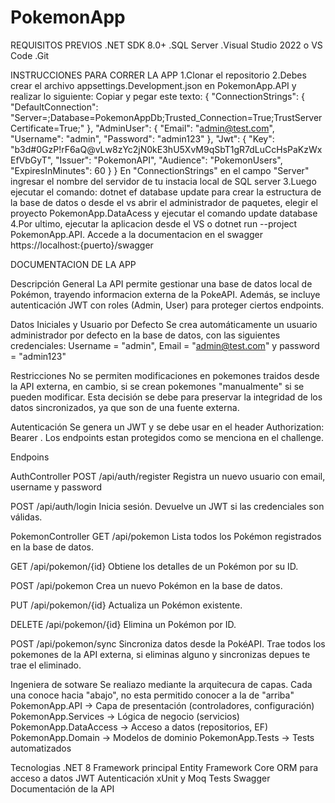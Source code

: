 # PokemonApp
REQUISITOS PREVIOS
.NET SDK 8.0+
.SQL Server
.Visual Studio 2022 o VS Code
.Git

INSTRUCCIONES PARA CORRER LA APP
1.Clonar el repositorio
2.Debes crear el archivo appsettings.Development.json en PokemonApp.API y realizar lo siguiente:
Copiar y pegar este texto:
 {
 "ConnectionStrings": {
    "DefaultConnection": "Server=;Database=PokemonAppDb;Trusted_Connection=True;TrustServerCertificate=True;"
  },
  "AdminUser": {
    "Email": "admin@test.com",
    "Username": "admin",
    "Password": "admin123"
  },
  "Jwt": {
    "Key": "b3d#0GzP!rF6aQ@vLw8zYc2jN0kE3hU5XvM9qSbT1gR7dLuCcHsPaKzWxEfVbGyT",
    "Issuer": "PokemonAPI",
    "Audience": "PokemonUsers",
    "ExpiresInMinutes": 60
  }
  }
En "ConnectionStrings" en el campo "Server" ingresar el nombre del servidor de tu instacia local de SQL server
3.Luego ejecutar el comando: dotnet ef database update para crear la estructura de la base de datos o desde el vs abrir el administrador de paquetes, elegir el proyecto PokemonApp.DataAcess y ejecutar el comando update database
4.Por ultimo, ejecutar la aplicacion desde el VS o dotnet run --project PokemonApp.API. Accede a la documentacion en el swagger https://localhost:{puerto}/swagger

DOCUMENTACION DE LA APP

Descripción General
La API permite gestionar una base de datos local de Pokémon, trayendo informacion externa de la PokeAPI. Además, se incluye autenticación JWT con roles (Admin, User) para proteger ciertos endpoints.

Datos Iniciales y Usuario por Defecto
Se crea automáticamente un usuario administrador por defecto en la base de datos, con las siguientes credenciales: 
Username = "admin", Email = "admin@test.com" y password = "admin123"

Restricciones
No se permiten modificaciones en pokemones traidos desde la API externa, en cambio, si se crean pokemones "manualmente" si se pueden modificar. 
Esta decisión se debe para preservar la integridad de los datos sincronizados, ya que son de una fuente externa.

Autenticación
Se genera un JWT y se debe usar en el header Authorization: Bearer <token>.
Los endpoints estan protegidos como se menciona en el challenge.

Endpoins

AuthController
POST /api/auth/register
Registra un nuevo usuario con email, username y password

POST /api/auth/login
Inicia sesión. Devuelve un JWT si las credenciales son válidas.

PokemonController
GET /api/pokemon
Lista todos los Pokémon registrados en la base de datos.

GET /api/pokemon/{id}
Obtiene los detalles de un Pokémon por su ID.

POST /api/pokemon
Crea un nuevo Pokémon en la base de datos.

PUT /api/pokemon/{id}
Actualiza un Pokémon existente.

DELETE /api/pokemon/{id}
Elimina un Pokémon por ID.

POST /api/pokemon/sync
Sincroniza datos desde la PokéAPI. Trae todos los pokemones de la API externa, si eliminas alguno y sincronizas depues te trae el eliminado.


Ingeniera de sotware
Se realiazo mediante la arquitecura de capas. Cada una conoce hacia "abajo", no esta permitido conocer a la de "arriba"
PokemonApp.API -> Capa de presentación (controladores, configuración)
PokemonApp.Services -> Lógica de negocio (servicios)
PokemonApp.DataAccess -> Acceso a datos (repositorios, EF)
PokemonApp.Domain -> Modelos de dominio
PokemonApp.Tests -> Tests automatizados

Tecnologias
.NET 8	Framework principal
Entity Framework Core	ORM para acceso a datos
JWT	Autenticación
xUnit y Moq	Tests
Swagger	Documentación de la API
